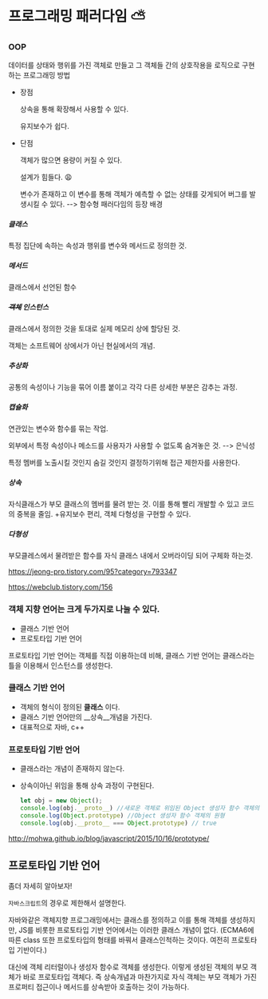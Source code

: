 # 프로그래밍 패러다임 :partly_sunny:

### OOP

데이터를 상태와 행위를 가진 객체로 만들고 그 객체들 간의 상호작용을 로직으로 구현하는 프로그래밍 방법

- 장점

  상속을 통해 확장해서 사용할 수 있다.

  유지보수가 쉽다.

- 단점

  객체가 많으면 용량이 커질 수 있다.

  설계가 힘들다. :weary:

  변수가 존재하고 이 변수를 통해 객체가 예측할 수 없는 상태를 갖게되어 버그를 발생시킬 수 있다. --> 함수형 패러다임의 등장 배경



##### 클래스

특정 집단에 속하는 속성과 행위를 변수와 메서드로 정의한 것.

##### 메서드

클래스에서 선언된 함수

##### ~~객체~~ 인스턴스

클래스에서 정의한 것을 토대로 실제 메모리 상에 할당된 것.

객체는 소프트웨어 상에서가 아닌 현실에서의 개념.

##### 추상화

공통의 속성이나 기능을 묶어 이름 붙이고 각각 다른 상세한 부분은 감추는 과정.

##### 캡슐화

연관있는 변수와 함수를 묶는 작업.

외부에서 특정 속성이나 메소드를 사용자가 사용할 수 없도록 숨겨놓은 것. --> 은닉성

특정 멤버를 노출시킬 것인지 숨길 것인지 결정하기위해 접근 제한자를 사용한다.

##### 상속

자식클래스가 부모 클래스의 멤버를 물려 받는 것. 이를 통해 빨리 개발할 수 있고 코드의 중복을 줄임. +유지보수 편리, 객체 다형성을 구현할 수 있다.

##### 다형성

부모클레스에서 물려받은 함수를 자식 클래스 내에서 오버라이딩 되어 구체화 하는것.



https://jeong-pro.tistory.com/95?category=793347

https://webclub.tistory.com/156



### 객체 지향 언어는 크게 두가지로 나눌 수 있다.

- 클래스 기반 언어
- 프로토타입 기반 언어

프로토타입 기반 언어는 객체를 직접 이용하는데 비해, 클래스 기반 언어는 클래스라는 틀을 이용해서 인스턴스를 생성한다.

### 클래스 기반 언어

- 객체의 형식이 정의된 __클래스__ 이다.
- 클래스 기반 언어만의 __상속__개념을 가진다.
- 대표적으로 자바, c++

### 프로토타입 기반 언어

- 클래스라는 개념이 존재하지 않는다.

- 상속이아닌 위임을 통해 상속 과정이 구현된다.

  ```javascript
  let obj = new Object();
  console.log(obj.__proto__) //새로운 객체로 위임된 Object 생성자 함수 객체의 원형
  console.log(Object.prototype) //Object 생성자 함수 객체의 원형
  console.log(obj.__proto__ === Object.prototype) // true
  
  ```


http://mohwa.github.io/blog/javascript/2015/10/16/prototype/

## 프로토타입 기반 언어

좀더 자세히 알아보자!

`자바스크립트`의 경우로 제한해서 설명한다.

자바와같은 객체지향 프로그래밍에서는 클래스를 정의하고 이를 통해 객체를 생성하지만, JS를 비롯한 프로토타입 기반 언어에서는 이러한 클래스 개념이 없다. (ECMA6에 따른 class 또한 프로토타입의 형태를 바꿔서 클래스인척하는 것이다. 여전히 프로토타입 기반이다.)

대신에 객체 리터럴이나 생성자 함수로 객체를 생성한다. 이렇게 생성된 객체의 부모 객체가 바로 프로토타입 객체다. 즉 상속개념과 마찬가지로 자식 객체는 부모 객체가 가진 프로퍼티 접근이나 메서드를 상속받아 호출하는 것이 가능하다.